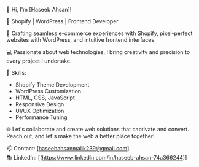 👋 Hi, I'm [Haseeb Ahsan]!

💼 Shopify | WordPress | Frontend Developer

🚀 Crafting seamless e-commerce experiences with Shopify, pixel-perfect websites with WordPress, and intuitive frontend interfaces.

💻 Passionate about web technologies, I bring creativity and precision to every project I undertake.

🔧 Skills:
- Shopify Theme Development
- WordPress Customization
- HTML, CSS, JavaScript
- Responsive Design
- UI/UX Optimization
- Performance Tuning

🌐 Let's collaborate and create web solutions that captivate and convert. Reach out, and let's make the web a better place together!

📫 Contact: [haseebahsanmalik239@gmail.com] <br>
📚 LinkedIn: [(https://www.linkedin.com/in/haseeb-ahsan-74a366244)]
